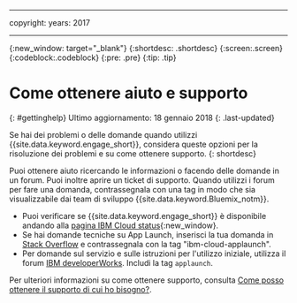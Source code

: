 ----

copyright:
 years: 2017

---

{:new_window: target="_blank"}
{:shortdesc: .shortdesc}
{:screen:.screen}
{:codeblock:.codeblock}
{:pre: .pre}
{:tip: .tip}

# Come ottenere aiuto e supporto 
{: #gettinghelp}
Ultimo aggiornamento: 18 gennaio 2018
{: .last-updated}

Se hai dei problemi o delle domande quando utilizzi {{site.data.keyword.engage_short}}, considera queste opzioni per la risoluzione dei problemi e su come ottenere supporto.
{: shortdesc}

Puoi ottenere aiuto ricercando le informazioni o facendo delle domande in un forum. Puoi inoltre aprire un ticket di supporto. Quando utilizzi i forum per fare una domanda, contrassegnala con una tag in modo che sia visualizzabile dai team di sviluppo {{site.data.keyword.Bluemix_notm}}. 

  * Puoi verificare se {{site.data.keyword.engage_short}} è disponibile andando alla [pagina IBM Cloud status](https://developer.ibm.com/bluemix/support/#status){:new_window}.
  * Se hai domande tecniche su App Launch, inserisci la tua domanda in [Stack Overflow](https://stackoverflow.com/questions/tagged/ibm-cloud-applaunch) e contrassegnala con la tag "ibm-cloud-applaunch".
  * Per domande sul servizio e sulle istruzioni per l'utilizzo iniziale, utilizza il forum [IBM developerWorks](  https://developer.ibm.com/answers/topics/bluemix-mobile-services/). Includi la tag `applaunch`.

Per ulteriori informazioni su come ottenere supporto, consulta [Come posso ottenere il supporto di cui ho bisogno?](/docs/get-support/howtogetsupport.html#getting-customer-support).
